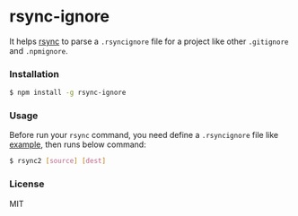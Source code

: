
rsync-ignore
============================
It helps [rsync](http://linux.die.net/man/1/rsync) to parse a `.rsyncignore` file for a project like
other `.gitignore` and `.npmignore`.

### Installation
```sh
$ npm install -g rsync-ignore
```

### Usage
Before run your `rsync` command, you need define a `.rsyncignore` file like [example](./.rsyncignore),
then runs below command:
```sh
$ rsync2 [source] [dest]
```

### License
MIT